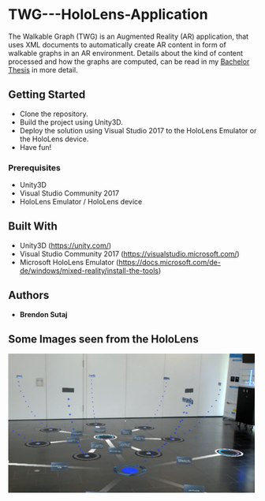 # TWG---HoloLens-Application

The Walkable Graph (TWG) is an Augmented Reality (AR) application, that uses XML documents to automatically create AR content in form of walkable graphs in an AR environment.
Details about the kind of content processed and how the graphs are computed, can be read in my [Bachelor Thesis](https://github.com/BrendonSutaj/Bachelor-Thesis) in more detail.


## Getting Started

* Clone the repository.
* Build the project using Unity3D.
* Deploy the solution using Visual Studio 2017 to the HoloLens Emulator or the HoloLens device.
* Have fun!


### Prerequisites

  * Unity3D
  * Visual Studio Community 2017
  * HoloLens Emulator / HoloLens device


## Built With

* Unity3D (https://unity.com/)
* Visual Studio Community 2017 (https://visualstudio.microsoft.com/)
* Microsoft HoloLens Emulator (https://docs.microsoft.com/de-de/windows/mixed-reality/install-the-tools)

## Authors

* **Brendon Sutaj** 

## Some Images seen from the HoloLens
<img src="/Images/TWG.png" width="500" alt="The Walkable Graph">
